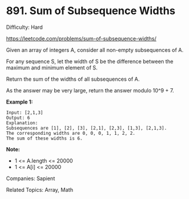 # 891. Sum of Subsequence Widths

Difficulty: Hard

https://leetcode.com/problems/sum-of-subsequence-widths/


Given an array of integers A, consider all non-empty subsequences of A.

For any sequence S, let the width of S be the difference between the maximum and minimum element of S.

Return the sum of the widths of all subsequences of A. 

As the answer may be very large, return the answer modulo 10^9 + 7.

**Example 1:**
```
Input: [2,1,3]
Output: 6
Explanation:
Subsequences are [1], [2], [3], [2,1], [2,3], [1,3], [2,1,3].
The corresponding widths are 0, 0, 0, 1, 1, 2, 2.
The sum of these widths is 6.
``` 

**Note:**

* 1 <= A.length <= 20000
* 1 <= A[i] <= 20000

Companies: Sapient

Related Topics: Array, Math
